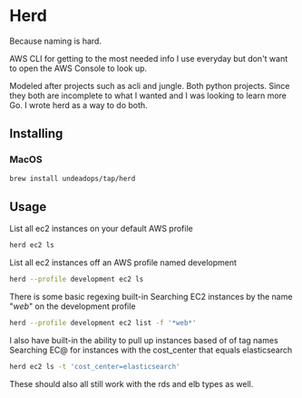 # Herd

Because naming is hard.

AWS CLI for getting to the most needed info I use everyday
but don't want to open the AWS Console to look up.

Modeled after projects such as acli and jungle.  Both python
projects.  Since they both are incomplete to what I wanted
and I was looking to learn more Go.  I wrote herd as a way to
do both.  

## Installing

### MacOS
```sh
brew install undeadops/tap/herd
```

## Usage

List all ec2 instances on your default AWS profile

```sh
herd ec2 ls
```

List all ec2 instances off an AWS profile named development
```sh
herd --profile development ec2 ls
```

There is some basic regexing built-in
Searching EC2 instances by the name "*web*" on the development profile
```sh
herd --profile development ec2 list -f '*web*'
```

I also have built-in the ability to pull up instances based of of tag names
Searching EC@ for instances with the cost_center that equals elasticsearch
```sh
herd ec2 ls -t 'cost_center=elasticsearch'
```

These should also all still work with the rds and elb types as well. 
